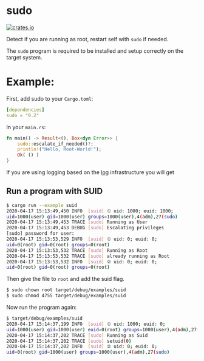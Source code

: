# sudo

[![crates.io](https://img.shields.io/crates/v/sudo?logo=rust)](https://crates.io/crates/sudo/)

Detect if you are running as root, restart self with `sudo` if needed.

The `sudo` program is required to be installed and setup correctly on the target system.

# Example:

First, add sudo to your `Cargo.toml`:

```yaml
[dependencies]
sudo = "0.2"
```

In your `main.rs`:

```rust
fn main() -> Result<(), Box<dyn Error>> {
    sudo::escalate_if_needed()?;
    println!("Hello, Root-World!");
    Ok( () )
}
```

If you are using logging based on the [log](https://crates.io/crates/log) infrastructure you will get 

## Run a program with SUID

```bash
$ cargo run --example suid
2020-04-17 15:13:49,450 INFO  [suid] ① uid: 1000; euid: 1000;
uid=1000(user) gid=1000(user) groups=1000(user),4(adm),27(sudo)
2020-04-17 15:13:49,453 TRACE [sudo] Running as User
2020-04-17 15:13:49,453 DEBUG [sudo] Escalating privileges
[sudo] password for user: 
2020-04-17 15:13:53,529 INFO  [suid] ① uid: 0; euid: 0;
uid=0(root) gid=0(root) groups=0(root)
2020-04-17 15:13:53,532 TRACE [sudo] Running as Root
2020-04-17 15:13:53,532 TRACE [sudo] already running as Root
2020-04-17 15:13:53,532 INFO  [suid] ② uid: 0; euid: 0;
uid=0(root) gid=0(root) groups=0(root)

```

Then give the file to `root` and add the suid flag.

```bash
$ sudo chown root target/debug/examples/suid
$ sudo chmod 4755 target/debug/examples/suid
```

Now run the program again:

```bash
$ target/debug/examples/suid
2020-04-17 15:14:37,199 INFO  [suid] ① uid: 1000; euid: 0;
uid=1000(user) gid=1000(user) euid=0(root) groups=1000(user),4(adm),27(sudo)
2020-04-17 15:14:37,202 TRACE [sudo] Running as Suid
2020-04-17 15:14:37,202 TRACE [sudo] setuid(0)
2020-04-17 15:14:37,202 INFO  [suid] ② uid: 0; euid: 0;
uid=0(root) gid=1000(user) groups=1000(user),4(adm),27(sudo)
```
